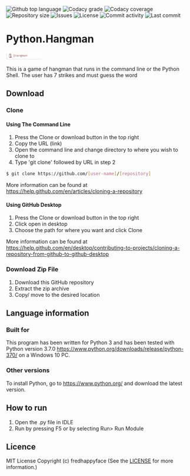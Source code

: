 
<p float="left">
<img src="https://img.shields.io/github/languages/top/fredhappyface/Python.Hangman.svg?style=flat-square" alt="Github top language">
<img src="https://img.shields.io/codacy/grade/:codacy-proj-id:.svg?style=flat-square" alt="Codacy grade">
<img src="https://img.shields.io/codacy/coverage/:codacy-proj-id:.svg?style=flat-square" alt="Codacy coverage">
<img src="https://img.shields.io/github/repo-size/fredhappyface/Python.Hangman.svg?style=flat-square" alt="Repository size">
<img src="https://img.shields.io/github/issues/fredhappyface/Python.Hangman.svg?style=flat-square" alt="Issues">
<img src="https://img.shields.io/github/license/fredhappyface/Python.Hangman.svg?style=flat-square" alt="License">
<img src="https://img.shields.io/github/commit-activity/m/fredhappyface/Python.Hangman.svg?style=flat-square" alt="Commit activity">
<img src="https://img.shields.io/github/last-commit/fredhappyface/Python.Hangman.svg?style=flat-square" alt="Last commit">
</p>

# Python.Hangman


<img src="readme-assets/icons/name.png" alt="Project Icon" width="100">

This is a game of hangman that runs in the command line or the Python Shell.
The user has 7 strikes and must guess the word


## Download
### Clone
#### Using The Command Line
1. Press the Clone or download button in the top right
2. Copy the URL (link)
3. Open the command line and change directory to where you wish to clone to
4. Type 'git clone' followed by URL in step 2
```bash
$ git clone https://github.com/[user-name]/[repository]
```

More information can be found at
<https://help.github.com/en/articles/cloning-a-repository>

#### Using GitHub Desktop
1. Press the Clone or download button in the top right
2. Click open in desktop
3. Choose the path for where you want and click Clone

More information can be found at
<https://help.github.com/en/desktop/contributing-to-projects/cloning-a-repository-from-github-to-github-desktop>

### Download Zip File

1. Download this GitHub repository
2. Extract the zip archive
3. Copy/ move to the desired location


## Language information
### Built for
This program has been written for Python 3 and has been tested with
Python version 3.7.0 <https://www.python.org/downloads/release/python-370/>
on a Windows 10 PC.
### Other versions
To install Python, go to <https://www.python.org/> and download the latest
version.
## How to run
1. Open the .py file in IDLE
2. Run by pressing F5 or by selecting Run> Run Module


## Licence
MIT License
Copyright (c) fredhappyface
(See the [LICENSE](/LICENSE.md) for more information.)
